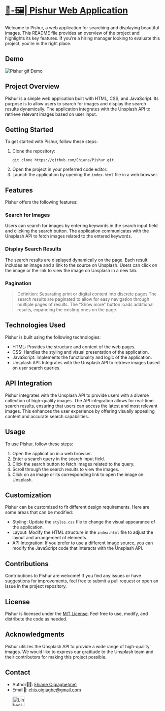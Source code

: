 # [📸-🖼️| Pishur Web Application](https://pishur.netlify.app)
Welcome to Pishur, a web application for searching and displaying beautiful images. This README file provides an overview of the project and highlights its key features. If you're a hiring manager looking to evaluate this project, you're in the right place.

## Demo
![Pishur gif Demo](https://github.com/Ehiane/Pishur/assets/79903725/a36a8197-5885-4ceb-8546-9c634dc30509)

## Project Overview

Pishur is a simple web application built with HTML, CSS, and JavaScript. Its purpose is to allow users to search for images and display the search results dynamically. The application integrates with the Unsplash API to retrieve relevant images based on user input.

## Getting Started

To get started with Pishur, follow these steps:

1. Clone the repository:
   ```
   git clone https://github.com/Ehiane/Pishur.git
   ```
3. Open the project in your preferred code editor.
4. Launch the application by opening the `index.html` file in a web browser.

## Features

Pishur offers the following features:

### Search for Images

Users can search for images by entering keywords in the search input field and clicking the search button. The application communicates with the Unsplash API to fetch images related to the entered keywords.

### Display Search Results

The search results are displayed dynamically on the page. Each result includes an image and a link to the source on Unsplash. Users can click on the image or the link to view the image on Unsplash in a new tab.

### Pagination
> Definition: Separating print or digital content into discrete pages
The search results are paginated to allow for easy navigation through multiple pages of results. The "Show more" button loads additional results, expanding the existing ones on the page.

## Technologies Used

Pishur is built using the following technologies:

- HTML: Provides the structure and content of the web pages.
- CSS: Handles the styling and visual presentation of the application.
- JavaScript: Implements the functionality and logic of the application.
- Unsplash API: Integrates with the Unsplash API to retrieve images based on user search queries.

## API Integration
Pishur integrates with the Unsplash API to provide users with a diverse collection of high-quality images. The API integration allows for real-time search results, ensuring that users can access the latest and most relevant images. This enhances the user experience by offering visually appealing content and accurate search capabilities.

## Usage

To use Pishur, follow these steps:

1. Open the application in a web browser.
2. Enter a search query in the search input field.
3. Click the search button to fetch images related to the query.
4. Scroll through the search results to view the images.
5. Click on an image or its corresponding link to open the image on Unsplash.

## Customization

Pishur can be customized to fit different design requirements. Here are some areas that can be modified:

- Styling: Update the `styles.css` file to change the visual appearance of the application.
- Layout: Modify the HTML structure in the `index.html` file to adjust the layout and arrangement of elements.
- API Integration: If you prefer to use a different image source, you can modify the JavaScript code that interacts with the Unsplash API.

## Contributions

Contributions to Pishur are welcome! If you find any issues or have suggestions for improvements, feel free to submit a pull request or open an issue in the project repository.

## License

Pishur is licensed under the [MIT License](LICENSE). Feel free to use, modify, and distribute the code as needed.

## Acknowledgments

Pishur utilizes the Unsplash API to provide a wide range of high-quality images. We would like to express our gratitude to the Unsplash team and their contributors for making this project possible.

## Contact
- Author✍🏽: [Ehiane Oigiagbe(me)](https://github.com/ehiane)
- Email📧: [ehis.oigiagbe@gmail.com](mailto:ehis.oigiagbe@gmail.com)
  <p align="left">
    <a href="https://www.linkedin.com/in/ehiane-oigiagbe/" target="_blank"><img align="center" src="https://raw.githubusercontent.com/rahuldkjain/github-profile-readme-generator/master/src/images/icons/Social/linked-in-alt.svg" alt="LinkedIn" height="30" width="40" /></a>
  </p>

